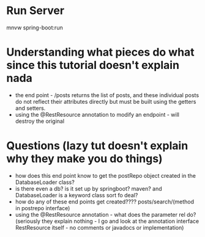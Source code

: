 # Run Server
mnvw spring-boot:run

# Understanding what pieces do what since this tutorial doesn't explain nada
* the end point - /posts returns the list of posts, and these individual posts do not reflect their attributes directly but must be built using the getters and setters.
* using the @RestResource annotation to modify an endpoint - will destroy the original

# Questions (lazy tut doesn't explain why they make you do things)
* how does this end point know to get the postRepo object created in the DatabaseLoader class?
* is there even a db? is it set up by springboot? maven? and DatabaseLoader is a keyword class sort fo deal?
* how do any of these end points get created???? posts/search/(method in postrepo interface)
* using the @RestResource annotation - what does the parameter rel do? (seriously they explain nothing - I go and look at the annotation interface RestResource itself - no comments or javadocs or implementation)
